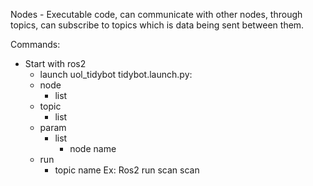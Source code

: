 Nodes - Executable code, can communicate with other nodes, through topics, can subscribe to topics which is data being sent between them.

Commands: 
- Start with ros2 
    - launch uol_tidybot tidybot.launch.py:
    - node 
        - list
     - topic 
        - list
    - param
        - list
            - node name
    - run
        - topic name Ex: Ros2 run scan scan

